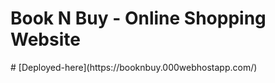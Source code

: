 <h1>Book N Buy - Online Shopping Website </h1>
# [Deployed-here](https://booknbuy.000webhostapp.com/)
